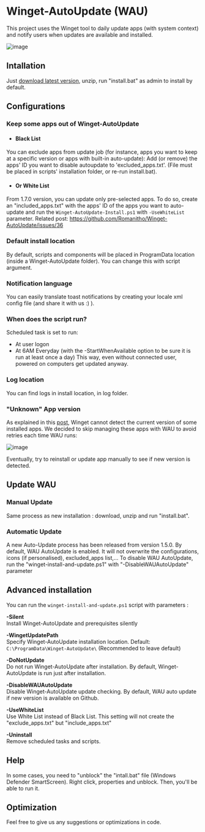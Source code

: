 
# Winget-AutoUpdate (WAU)
This project uses the Winget tool to daily update apps (with system context) and notify users when updates are available and installed.

![image](https://user-images.githubusercontent.com/96626929/150645599-9460def4-0818-4fe9-819c-dd7081ff8447.png)

## Intallation
Just [download latest version](https://github.com/Romanitho/Winget-AutoUpdate/archive/refs/tags/v1.6.3.zip), unzip, run "install.bat" as admin to install by default.

## Configurations
### Keep some apps out of Winget-AutoUpdate
- #### Black List
You can exclude apps from update job (for instance, apps you want to keep at a specific version or apps with built-in auto-update):
Add (or remove) the apps' ID you want to disable autoupdate to 'excluded_apps.txt'. (File must be placed in scripts' installation folder, or re-run install.bat).
- #### Or White List
From 1.7.0 version, you can update only pre-selected apps. To do so, create an "included_apps.txt" with the apps' ID of the apps you want to auto-update and run the `Winget-AutoUpdate-Install.ps1` with `-UseWhiteList` parameter. Related post: https://github.com/Romanitho/Winget-AutoUpdate/issues/36
### Default install location
By default, scripts and components will be placed in ProgramData location (inside a Winget-AutoUpdate folder). You can change this with script argument.
### Notification language
You can easily translate toast notifications by creating your locale xml config file (and share it with us :) ).
### When does the script run?
Scheduled task is set to run:
- At user logon
- At 6AM Everyday (with the -StartWhenAvailable option to be sure it is run at least once a day)
This way, even without connected user, powered on computers get updated anyway.
### Log location
You can find logs in install location, in log folder.
### "Unknown" App version
As explained in this [post](https://github.com/microsoft/winget-cli/issues/1255), Winget cannot detect the current version of some installed apps. We decided to skip managing these apps with WAU to avoid retries each time WAU runs:

![image](https://user-images.githubusercontent.com/96626929/155092000-c774979d-2db7-4dc6-8b7c-bd11c7643950.png)

Eventually, try to reinstall or update app manually to see if new version is detected.

## Update WAU
### Manual Update
Same process as new installation : download, unzip and run "install.bat".

### Automatic Update
A new Auto-Update process has been released from version 1.5.0. By default, WAU AutoUpdate is enabled. It will not overwrite the configurations, icons (if personalised), excluded_apps list,...
To disable WAU AutoUpdate, run the "winget-install-and-update.ps1" with "-DisableWAUAutoUpdate" parameter

## Advanced installation
You can run the `winget-install-and-update.ps1` script with parameters :

**-Silent**  
Install Winget-AutoUpdate and prerequisites silently

**-WingetUpdatePath**  
Specify Winget-AutoUpdate installation location. Default: `C:\ProgramData\Winget-AutoUpdate\` (Recommended to leave default)

**-DoNotUpdate**  
Do not run Winget-AutoUpdate after installation. By default, Winget-AutoUpdate is run just after installation.

**-DisableWAUAutoUpdate**  
Disable Winget-AutoUpdate update checking. By default, WAU auto update if new version is available on Github.

**-UseWhiteList**  
Use White List instead of Black List. This setting will not create the "exclude_apps.txt" but "include_apps.txt"

**-Uninstall**  
Remove scheduled tasks and scripts.

## Help
In some cases, you need to "unblock" the "intall.bat" file (Windows Defender SmartScreen). Right click, properties and unblock. Then, you'll be able to run it.

## Optimization
Feel free to give us any suggestions or optimizations in code.

